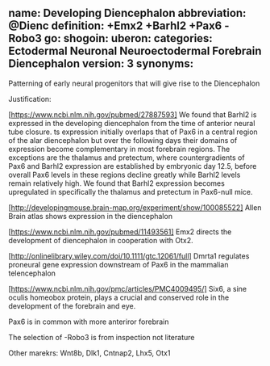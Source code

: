 name: Developing Diencephalon
abbreviation: @Dienc
definition: +Emx2 +Barhl2 +Pax6 -Robo3
go:
shogoin: 
uberon:
categories: Ectodermal Neuronal Neuroectodermal Forebrain Diencephalon
version: 3
synonyms:
---

Patterning of early neural progenitors that will give rise to the Diencephalon

Justification:

[https://www.ncbi.nlm.nih.gov/pubmed/27887593] We found that Barhl2 is expressed in the developing diencephalon from the time of anterior neural tube closure. ts expression initially overlaps that of Pax6 in a central region of the alar diencephalon but over the following days their domains of expression become complementary in most forebrain regions. The exceptions are the thalamus and pretectum, where countergradients of Pax6 and Barhl2 expression are established by embryonic day 12.5, before overall Pax6 levels in these regions decline greatly while Barhl2 levels remain relatively high. We found that Barhl2 expression becomes upregulated in specifically the thalamus and pretectum in Pax6-null mice.


[http://developingmouse.brain-map.org/experiment/show/100085522] Allen Brain atlas shows expression in the diencephalon

[https://www.ncbi.nlm.nih.gov/pubmed/11493561] Emx2 directs the development of diencephalon in cooperation with Otx2.

[http://onlinelibrary.wiley.com/doi/10.1111/gtc.12061/full]  Dmrta1 regulates proneural gene expression downstream of Pax6 in the mammalian telencephalon

[https://www.ncbi.nlm.nih.gov/pmc/articles/PMC4009495/] Six6, a sine oculis homeobox protein, plays a crucial and conserved role in the development of the forebrain and eye.

Pax6 is in common with more anteriror forebrain

The selection of -Robo3 is from inspection not literature


Other marekrs:
Wnt8b, Dlk1, Cntnap2, Lhx5, Otx1